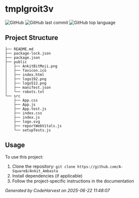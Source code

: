 # tmplgroit3v

![GitHub](https://img.shields.io/github/license/A-Square8/Ankit_Ambasta)
![GitHub last commit](https://img.shields.io/github/last-commit/A-Square8/Ankit_Ambasta)
![GitHub top language](https://img.shields.io/github/languages/top/A-Square8/Ankit_Ambasta)

## Project Structure
```
├── README.md
├── package-lock.json
├── package.json
├── public
│   ├── AnkitBitMoji.png
│   ├── favicon.ico
│   ├── index.html
│   ├── logo192.png
│   ├── logo512.png
│   ├── manifest.json
│   └── robots.txt
└── src
    ├── App.css
    ├── App.js
    ├── App.test.js
    ├── index.css
    ├── index.js
    ├── logo.svg
    ├── reportWebVitals.js
    └── setupTests.js
```

## Usage
To use this project:
1. Clone the repository: `git clone https://github.com/A-Square8/Ankit_Ambasta`
2. Install dependencies (if applicable)
3. Follow the project-specific instructions in the documentation

_Generated by CodeHarvest on 2025-06-22 11:48:07_
